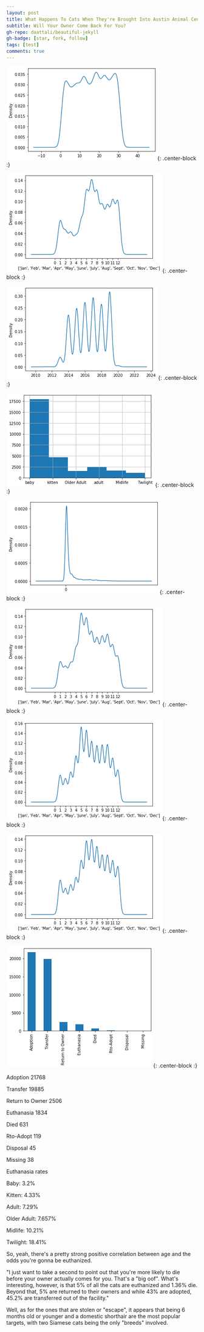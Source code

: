 ```yaml
---
layout: post
title: What Happens To Cats When They're Brought Into Austin Animal Center Shelter?
subtitle: Will Your Owner Come Back For You?
gh-repo: daattali/beautiful-jekyll
gh-badge: [star, fork, follow]
tags: [test]
comments: true
---
```



![Adoptions By Days Of The Month](https://github.com/Travistyse/Travistyse.github.io/blob/master/img/AdoptionDays.png?raw=true){: .center-block :}

![Adoptions By Days Of The Month](https://github.com/Travistyse/Travistyse.github.io/blob/master/img/AdoptionMonths.png?raw=true){: .center-block :}

![Adoptions By Days Of The Month](https://github.com/Travistyse/Travistyse.github.io/blob/master/img/AdoptionYears.png?raw=true){: .center-block :}

![Adoptions By Days Of The Month](https://github.com/Travistyse/Travistyse.github.io/blob/master/img/AgeBins.png?raw=true){: .center-block :}

![Adoptions By Days Of The Month](https://github.com/Travistyse/Travistyse.github.io/blob/master/img/AgeUponOutcomeAdopted.png?raw=true){: .center-block :}

![Adoptions By Days Of The Month](https://github.com/Travistyse/Travistyse.github.io/blob/master/img/Intake_Adopted.png?raw=true){: .center-block :}

![Adoptions By Days Of The Month](https://github.com/Travistyse/Travistyse.github.io/blob/master/img/IntakeMonths.png?raw=true){: .center-block :}

![Adoptions By Days Of The Month](https://github.com/Travistyse/Travistyse.github.io/blob/master/img/OutcomeMonths.png?raw=true){: .center-block :}

![Adoptions By Days Of The Month](https://github.com/Travistyse/Travistyse.github.io/blob/master/img/OutcomeType.png?raw=true){: .center-block :}

Adoption           21768

Transfer           19885

Return to Owner     2506

Euthanasia          1834

Died                 631

Rto-Adopt            119

Disposal              45

Missing               38


Euthanasia rates


Baby:        3.2%

Kitten:      4.33%

Adult:       7.29%

Older Adult: 7.657%

Midlife:     10.21%

Twilight:    18.41%


So, yeah, there's a pretty strong positive correlation between age and the odds you're gonna be euthanized.

 "I just want to take a second to point out that you're more likely to die before your owner actually comes for you. That's a "big oof". What's interesting, however, is that 5% of all the cats are euthanized and 1.36% die. Beyond that, 5% are returned to their owners and while 43% are adopted, 45.2% are transferred out of the facility."
 
Well, as for the ones that are stolen or "escape", it appears that being 6 months old or younger and a domestic shorthair are the most popular targets, with two Siamese cats being the only "breeds" involved.
